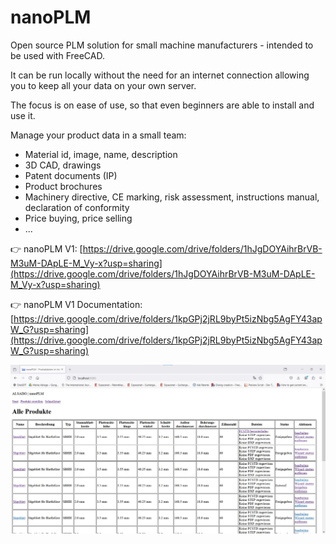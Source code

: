 # nanoPLM
Open source PLM solution for small machine manufacturers - intended to be used with FreeCAD.

It can be run locally without the need for an internet connection allowing you to keep all your data on your own server.

The focus is on ease of use, so that even beginners are able to install and use it.

Manage your product data in a small team:
- Material id, image, name, description
- 3D CAD, drawings
- Patent documents (IP)
- Product brochures
- Machinery directive, CE marking, risk assessment, instructions manual, declaration of conformity
- Price buying, price selling
- ...


:point_right: nanoPLM V1: [https://drive.google.com/drive/folders/1hJgDOYAihrBrVB-M3uM-DApLE-M_Vy-x?usp=sharing](https://drive.google.com/drive/folders/1hJgDOYAihrBrVB-M3uM-DApLE-M_Vy-x?usp=sharing)

:point_right: nanoPLM V1 Documentation: [https://drive.google.com/drive/folders/1kpGPj2jRL9byPt5izNbg5AgFY43apW_G?usp=sharing](https://drive.google.com/drive/folders/1kpGPj2jRL9byPt5izNbg5AgFY43apW_G?usp=sharing)

![nanoplm-screenshot-produktuebersicht-2.jpg](nanoplm-screenshot-produktuebersicht-2.jpg)
